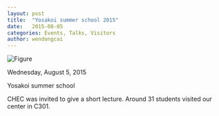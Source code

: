 ```yaml
---
layout: post
title:  "Yosakoi summer school 2015"
date:   2015-08-05
categories: Events, Talks, Visitors
author: wendongcai
---
```



![Figure](https://farm1.staticflickr.com/947/42231792022_b58eabafe4_c.jpg)

Wednesday, August 5, 2015

Yosakoi summer school

CHEC was invited to give a short lecture. Around 31 students visited our center in C301.